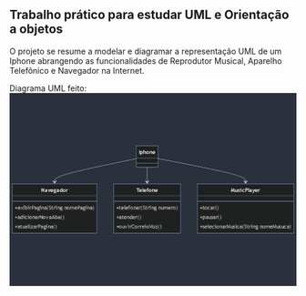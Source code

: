 ## Trabalho prático para estudar UML e Orientação a objetos

O projeto se resume a modelar e diagramar a representação UML de um Iphone abrangendo as funcionalidades de Reprodutor Musical, Aparelho Telefônico e Navegador na Internet.

Diagrama UML feito:
![](UML_iphone.png)


